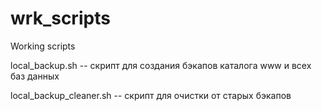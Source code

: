 wrk_scripts
===========

Working scripts

local_backup.sh -- скрипт для создания бэкапов каталога www и всех баз данных

local_backup_cleaner.sh -- скрипт для очистки от старых бэкапов
